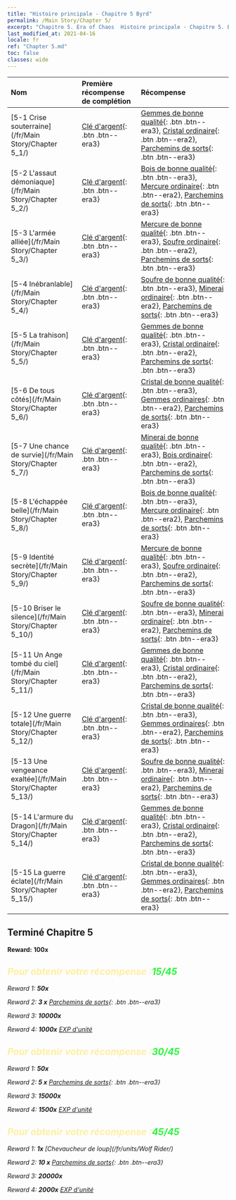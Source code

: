 ```yaml
---
title: "Histoire principale - Chapitre 5 Byrd"
permalink: /Main Story/Chapter 5/
excerpt: "Chapitre 5. Era of Chaos  Histoire principale - Chapitre 5. Byrd"
last_modified_at: 2021-04-16
locale: fr
ref: "Chapter 5.md"
toc: false
classes: wide
---
```


  | Nom |  Première récompense de complétion | Récompense |
  |:------------|:------------|:------------| 
  | [5-1 Crise souterraine](/fr/Main Story/Chapter 5_1/) | [Clé d'argent](/fr/Items/con_693/){: .btn .btn--era3} | [Gemmes de bonne qualité](/fr/Items/mat_16/){: .btn .btn--era3}, [Cristal ordinaire](/fr/Items/mat_11/){: .btn .btn--era2}, [Parchemins de sorts](/fr/Items/con_694/){: .btn .btn--era3} |
  | [5-2 L'assaut démoniaque](/fr/Main Story/Chapter 5_2/) | [Clé d'argent](/fr/Items/con_693/){: .btn .btn--era3} | [Bois de bonne qualité](/fr/Items/mat_13/){: .btn .btn--era3}, [Mercure ordinaire](/fr/Items/mat_8/){: .btn .btn--era2}, [Parchemins de sorts](/fr/Items/con_694/){: .btn .btn--era3} |
  | [5-3 L'armée alliée](/fr/Main Story/Chapter 5_3/) | [Clé d'argent](/fr/Items/con_693/){: .btn .btn--era3} | [Mercure de bonne qualité](/fr/Items/mat_14/){: .btn .btn--era3}, [Soufre ordinaire](/fr/Items/mat_9/){: .btn .btn--era2}, [Parchemins de sorts](/fr/Items/con_694/){: .btn .btn--era3} |
  | [5-4 Inébranlable](/fr/Main Story/Chapter 5_4/) | [Clé d'argent](/fr/Items/con_693/){: .btn .btn--era3} | [Soufre de bonne qualité](/fr/Items/mat_15/){: .btn .btn--era3}, [Minerai ordinaire](/fr/Items/mat_6/){: .btn .btn--era2}, [Parchemins de sorts](/fr/Items/con_694/){: .btn .btn--era3} |
  | [5-5 La trahison](/fr/Main Story/Chapter 5_5/) | [Clé d'argent](/fr/Items/con_693/){: .btn .btn--era3} | [Gemmes de bonne qualité](/fr/Items/mat_16/){: .btn .btn--era3}, [Cristal ordinaire](/fr/Items/mat_11/){: .btn .btn--era2}, [Parchemins de sorts](/fr/Items/con_694/){: .btn .btn--era3} |
  | [5-6 De tous côtés](/fr/Main Story/Chapter 5_6/) | [Clé d'argent](/fr/Items/con_693/){: .btn .btn--era3} | [Cristal de bonne qualité](/fr/Items/mat_17/){: .btn .btn--era3}, [Gemmes ordinaires](/fr/Items/mat_10/){: .btn .btn--era2}, [Parchemins de sorts](/fr/Items/con_694/){: .btn .btn--era3} |
  | [5-7 Une chance de survie](/fr/Main Story/Chapter 5_7/) | [Clé d'argent](/fr/Items/con_693/){: .btn .btn--era3} | [Minerai de bonne qualité](/fr/Items/mat_12/){: .btn .btn--era3}, [Bois ordinaire](/fr/Items/mat_7/){: .btn .btn--era2}, [Parchemins de sorts](/fr/Items/con_694/){: .btn .btn--era3} |
  | [5-8 L'échappée belle](/fr/Main Story/Chapter 5_8/) | [Clé d'argent](/fr/Items/con_693/){: .btn .btn--era3} | [Bois de bonne qualité](/fr/Items/mat_13/){: .btn .btn--era3}, [Mercure ordinaire](/fr/Items/mat_8/){: .btn .btn--era2}, [Parchemins de sorts](/fr/Items/con_694/){: .btn .btn--era3} |
  | [5-9 Identité secrète](/fr/Main Story/Chapter 5_9/) | [Clé d'argent](/fr/Items/con_693/){: .btn .btn--era3} | [Mercure de bonne qualité](/fr/Items/mat_14/){: .btn .btn--era3}, [Soufre ordinaire](/fr/Items/mat_9/){: .btn .btn--era2}, [Parchemins de sorts](/fr/Items/con_694/){: .btn .btn--era3} |
  | [5-10 Briser le silence](/fr/Main Story/Chapter 5_10/) | [Clé d'argent](/fr/Items/con_693/){: .btn .btn--era3} | [Soufre de bonne qualité](/fr/Items/mat_15/){: .btn .btn--era3}, [Minerai ordinaire](/fr/Items/mat_6/){: .btn .btn--era2}, [Parchemins de sorts](/fr/Items/con_694/){: .btn .btn--era3} |
  | [5-11 Un Ange tombé du ciel](/fr/Main Story/Chapter 5_11/) | [Clé d'argent](/fr/Items/con_693/){: .btn .btn--era3} | [Gemmes de bonne qualité](/fr/Items/mat_16/){: .btn .btn--era3}, [Cristal ordinaire](/fr/Items/mat_11/){: .btn .btn--era2}, [Parchemins de sorts](/fr/Items/con_694/){: .btn .btn--era3} |
  | [5-12 Une guerre totale](/fr/Main Story/Chapter 5_12/) | [Clé d'argent](/fr/Items/con_693/){: .btn .btn--era3} | [Cristal de bonne qualité](/fr/Items/mat_17/){: .btn .btn--era3}, [Gemmes ordinaires](/fr/Items/mat_10/){: .btn .btn--era2}, [Parchemins de sorts](/fr/Items/con_694/){: .btn .btn--era3} |
  | [5-13 Une vengeance exaltée](/fr/Main Story/Chapter 5_13/) | [Clé d'argent](/fr/Items/con_693/){: .btn .btn--era3} | [Soufre de bonne qualité](/fr/Items/mat_15/){: .btn .btn--era3}, [Minerai ordinaire](/fr/Items/mat_6/){: .btn .btn--era2}, [Parchemins de sorts](/fr/Items/con_694/){: .btn .btn--era3} |
  | [5-14 L'armure du Dragon](/fr/Main Story/Chapter 5_14/) | [Clé d'argent](/fr/Items/con_693/){: .btn .btn--era3} | [Gemmes de bonne qualité](/fr/Items/mat_16/){: .btn .btn--era3}, [Cristal ordinaire](/fr/Items/mat_11/){: .btn .btn--era2}, [Parchemins de sorts](/fr/Items/con_694/){: .btn .btn--era3} |
  | [5-15 La guerre éclate](/fr/Main Story/Chapter 5_15/) | [Clé d'argent](/fr/Items/con_693/){: .btn .btn--era3} | [Cristal de bonne qualité](/fr/Items/mat_17/){: .btn .btn--era3}, [Gemmes ordinaires](/fr/Items/mat_10/){: .btn .btn--era2}, [Parchemins de sorts](/fr/Items/con_694/){: .btn .btn--era3} |


## Terminé Chapitre 5

 **Reward:**  **100x** <i class="fas fa-gem"/>



## <span style="color: #ffeea0">Pour obtenir votre récompense :</span><span style="color: #27f73a">15/45</span>

 Reward 1:  **50x** <i class="fas fa-gem"/>

 Reward 2: **3 x** [Parchemins de sorts](/fr/Items/con_694/){: .btn .btn--era3}

 Reward 3:  **10000x** <i class="fas fa-coins"/>

 Reward 4:  **1000x** [EXP d'unité](/fr/Items/con_902/)



## <span style="color: #ffeea0">Pour obtenir votre récompense :</span><span style="color: #27f73a">30/45</span>

 Reward 1:  **50x** <i class="fas fa-gem"/>

 Reward 2: **5 x** [Parchemins de sorts](/fr/Items/con_694/){: .btn .btn--era3}

 Reward 3:  **15000x** <i class="fas fa-coins"/>

 Reward 4:  **1500x** [EXP d'unité](/fr/Items/con_902/)



## <span style="color: #ffeea0">Pour obtenir votre récompense :</span><span style="color: #27f73a">45/45</span>

 Reward 1:  **1x** [Chevaucheur de loup](/fr/units/Wolf Rider/)

 Reward 2: **10 x** [Parchemins de sorts](/fr/Items/con_694/){: .btn .btn--era3}

 Reward 3:  **20000x** <i class="fas fa-coins"/>

 Reward 4:  **2000x** [EXP d'unité](/fr/Items/con_902/)

